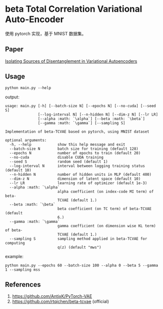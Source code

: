 # beta Total Correlation Variational Auto-Encoder

使用 pytorch 实现，基于 MNIST 数据集。

## Paper

[Isolating Sources of Disentanglement in Variational Autoencoders](https://arxiv.org/abs/1802.04942)

## Usage

```shell
python main.py --help
```

output:

```
usage: main.py [-h] [--batch-size N] [--epochs N] [--no-cuda] [--seed S]
               [--log-interval N] [--n-hidden N] [--dim-z N] [--lr LR]
               [--alpha :math: `\alpha`] [--beta :math: `\beta`]
               [--gamma :math: `\gamma`] [--sampling S]

Implementation of beta-TCVAE based on pytorch, using MNIST dataset

optional arguments:
  -h, --help            show this help message and exit
  --batch-size N        batch size for training (default 128)
  --epochs N            number of epochs to train (default 20)
  --no-cuda             disable CUDA training
  --seed S              random seed (default 1)
  --log-interval N      interval between logging training status (default 10)
  --n-hidden N          number of hidden units in MLP (default 400)
  --dim-z N             dimension of latent space (default 10)
  --lr LR               learning rate of optimizer (default 1e-3)
  --alpha :math: `\alpha`
                        alpha coefficient (on index-code MI term) of beta-
                        TCVAE (default 1.)
  --beta :math: `\beta`
                        beta coefficient (on TC term) of beta-TCVAE (default
                        6.)
  --gamma :math: `\gamma`
                        gamma coefficient (on dimension wise KL term) of beta-
                        TCVAE (default 1.)
  --sampling S          sampling method applied in beta-TCVAE for computing
                        q(z) (default "mws")
```

example:

```shell
python main.py --epochs 60 --batch-size 100 --alpha 0 --beta 5 --gamma 1 --sampling mss
```

## References

1. https://github.com/AntixK/PyTorch-VAE
2. https://github.com/rtqichen/beta-tcvae (official)

